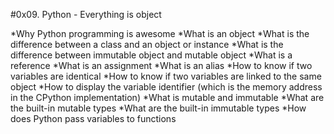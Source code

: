 #0x09. Python - Everything is object

*Why Python programming is awesome
*What is an object
*What is the difference between a class and an object or instance
*What is the difference between immutable object and mutable object
*What is a reference
*What is an assignment
*What is an alias
*How to know if two variables are identical
*How to know if two variables are linked to the same object
*How to display the variable identifier (which is the memory address in the CPython implementation)
*What is mutable and immutable
*What are the built-in mutable types
*What are the built-in immutable types
*How does Python pass variables to functions
